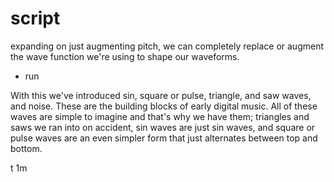 # script

expanding on just augmenting pitch, we can completely replace or augment the wave function we're using to shape our waveforms.

- run 

With this we've introduced sin, square or pulse, triangle, and saw waves, and noise. These are the building blocks of early digital music. 
All of these waves are simple to imagine and that's why we have them; triangles and saws we ran into on accident, sin waves are just sin waves,
and square or pulse waves are an even simpler form that just alternates between top and bottom. 

t 1m